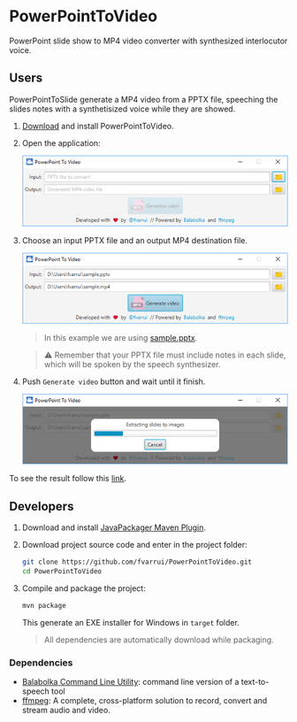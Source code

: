 # PowerPointToVideo

PowerPoint slide show to MP4 video converter with synthesized interlocutor voice.

## Users

PowerPointToSlide generate a MP4 video from a PPTX file, speeching the slides notes with a synthetisized voice while they are showed.

1. [Download](https://github.com/fvarrui/PowerPointToVideo/releases/download/v0.0.1/PowerPointToVideo_0.0.1.exe) and install PowerPointToVideo.

2. Open the application:

   ![](docs/images/screenshot-01.png)

3. Choose an input PPTX file and an output MP4 destination file.

   ![](docs/images/screenshot-02.png)

   > In this example we are using [sample.pptx](https://github.com/fvarrui/PowerPointToVideo/raw/master/samples/sample.pptx).

   > :warning: Remember that your PPTX file must include notes in each slide, which will be spoken by the speech synthesizer.

4. Push  `Generate video` button and wait until it finish.

   ![](docs/images/screenshot-03.png)

To see the result follow this [link](https://www.youtube.com/watch?v=e9v84aHcUbI).

## Developers

1. Download and install [JavaPackager Maven Plugin](https://github.com/fvarrui/JavaPackager/blob/master/README.md).

2. Download project source code and enter in the project folder:

   ```bash
   git clone https://github.com/fvarrui/PowerPointToVideo.git
   cd PowerPointToVideo
   ```

3. Compile and package the project:

   ```bash
   mvn package
   ```

   This generate an EXE installer for Windows in `target` folder.

   > All dependencies are automatically download while packaging.

### Dependencies

* [Balabolka Command Line Utility](http://www.cross-plus-a.com/balabolka.htm): command line version of a text-to-speech tool
* [ffmpeg](https://ffmpeg.org/): A complete, cross-platform solution to record, convert and stream audio and video.